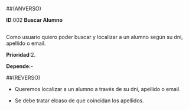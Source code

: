 ##(ANVERSO)

**ID**:002 **Buscar Alumno**

##

Como usuario quiero poder buscar y localizar a un alumno según su dni, apellido o email.

**Prioridad**:2.

**Depende:**-


##(REVERSO)

* Queremos localizar a un alumno a través de su dni, apellido o email.

* Se debe tratar elcaso de que coincidan los apellidos.


